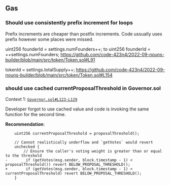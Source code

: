 ## Gas
### Should use consistently prefix increment for loops

Prefix increments are cheaper than postfix increments. Code ussually uses prefix however some places were missed.

uint256 founderId = settings.numFounders++;
to
uint256 founderId = ++settings.numFounders;
https://github.com/code-423n4/2022-09-nouns-builder/blob/main/src/token/Token.sol#L91

tokenId = settings.totalSupply++;
https://github.com/code-423n4/2022-09-nouns-builder/blob/main/src/token/Token.sol#L154

### should use cached currentProposalThreshold in Governor.sol

Context 1: [`Governor.sol#L123-L129`](https://github.com/code-423n4/2022-09-nouns-builder/blob/main/src/governance/governor/Governor.sol#L123-L129)

Developer forgot to use cached value and code is invoking the same function for the second time.


**Recommendation**: 
```diff=
    uint256 currentProposalThreshold = proposalThreshold();

    // Cannot realistically underflow and `getVotes` would revert
    unchecked {
        // Ensure the caller's voting weight is greater than or equal to the threshold
-        if (getVotes(msg.sender, block.timestamp - 1) < proposalThreshold()) revert BELOW_PROPOSAL_THRESHOLD();
+        if (getVotes(msg.sender, block.timestamp - 1) < currentProposalThreshold) revert BELOW_PROPOSAL_THRESHOLD();
    }
```